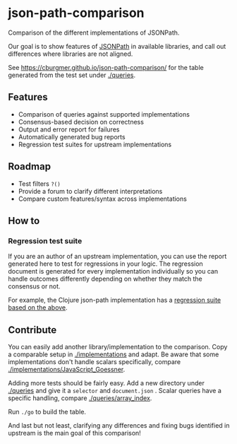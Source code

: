# json-path-comparison
Comparison of the different implementations of JSONPath.

Our goal is to show features of [JSONPath](https://goessner.net/articles/JsonPath/)
in available libraries, and call out differences where libraries are not aligned.

See https://cburgmer.github.io/json-path-comparison/ for the table generated from the test set under [./queries](./queries).

## Features
- Comparison of queries against supported implementations
- Consensus-based decision on correctness
- Output and error report for failures
- Automatically generated bug reports
- Regression test suites for upstream implementations

## Roadmap

- Test filters `?()`
- Provide a forum to clarify different interpretations
- Compare custom features/syntax across implementations

## How to

### Regression test suite

If you are an author of an upstream implementation, you can use the report generated here to test for regressions in your logic. The regression document is generated for every implementation individually so you can handle outcomes differently depending on whether they match the consensus or not. 

For example, the Clojure json-path implementation has a [regression suite based on the above](https://github.com/gga/json-path/blob/master/test/json_path/test/regression_test.clj).

## Contribute

You can easily add another library/implementation to the comparison. Copy a comparable setup in [./implementations](./implementations) and adapt. Be aware that some implementations don't handle scalars specifically, compare [./implementations/JavaScript_Goessner](./implementations/JavaScript_Goessner).

Adding more tests should be fairly easy. Add a new directory under [./queries](./queries) and give it a `selector` and `document.json`
. Scalar queries have a specific handling, compare [./queries/array_index](./queries/array_index).

Run `./go` to build the table.

And last but not least, clarifying any differences and fixing bugs identified in upstream is the main goal of this comparison!
